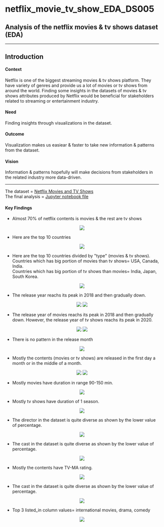 # netflix_movie_tv_show_EDA_DS005
## Analysis of the netflix movies &amp; tv shows dataset (EDA)

---

## Introduction   
#### Context  
Netflix is one of the biggest streaming movies & tv shows platform. They have variety of genres and provide us a lot of movies or tv shows from around the world. Finding some insights in the datasets of movies & tv shows attributes produced by Netflix would be beneficial for stakeholders related to streaming or entertainment industry.  
#### Need  
Finding insights through visualizations in the dataset.  
#### Outcome  
Visualization makes us easiear & faster to take new information & patterns from the dataset.  
#### Vision  
Information & patterns hopefully will make decisions from stakeholders in the related industry more data-driven.

---

The dataset = [Netflix Movies and TV Shows](https://www.kaggle.com/datasets/shivamb/netflix-shows)  
The final analysis = [Jupyter notebook file](https://github.com/IchfanKurniawan/netflix_movie_tv_show_EDA_DS005/blob/main/netflix_data_eda.ipynb)  

#### Key Findings  
- Almost 70% of netflix contents is movies & the rest are tv shows  
<p align="center">
  <img src="./assets/dist_type.png" />
</p>  

- Here are the top 10 countries
<p align="center">
  <img src="./assets/dist_country.png" />
</p>  

- Here are the top 10 countries divided by "type" (movies & tv shows).  
Countries which has big portion of movies than tv shows= USA, Canada, India.  
Countries which has big portion of tv shows than movies= India, Japan, South Korea.  
<p align="center">
  <img src="./assets/dist_countryvstype2.png" />
</p>  

- The release year reachs its peak in 2018 and then gradually down.
<p align="center">
  <img src="./assets/dist_year.png" />
  <img src="./assets/dist_year_kde.png" />
</p>  

- The release year of movies reachs its peak in 2018 and then gradually down. However, the release year of tv shows reachs its peak in 2020.
<p align="center">
  <img src="./assets/dist_yearvstype.png" />
  <img src="./assets/dist_yearvstype_kde.png" />
</p>  

- There is no pattern in the release month
<p align="center">
  <img src="./assets/dist_month.png" />
</p>  

- Mostly the contents (movies or tv shows) are released in the first day a month or in the middle of a month.
<p align="center">
  <img src="./assets/dist_day.png" />
  <img src="./assets/dist_dayvstype.png" />
</p>  

- Mostly movies have duration in range 90-150 min.
<p align="center">
  <img src="./assets/dist_movieduration.png" />
</p>  

- Mostly tv shows have duration of 1 season.
<p align="center">
  <img src="./assets/dist_tvduration.png" />
</p>  

- The director in the dataset is quite diverse as shown by the lower value of percentage.
<p align="center">
  <img src="./assets/dist_director.png" />
</p>  

- The cast in the dataset is quite diverse as shown by the lower value of percentage.
<p align="center">
  <img src="./assets/dist_cast.png" />
</p>  

- Mostly the contents have TV-MA rating.
<p align="center">
  <img src="./assets/dist_rating.png" />
</p>  

- The cast in the dataset is quite diverse as shown by the lower value of percentage.
<p align="center">
  <img src="./assets/dist_cast.png" />
</p>  

- Top 3 listed_in column values= international movies, drama, comedy
<p align="center">
  <img src="./assets/dist_listedin.png" />
</p>  
